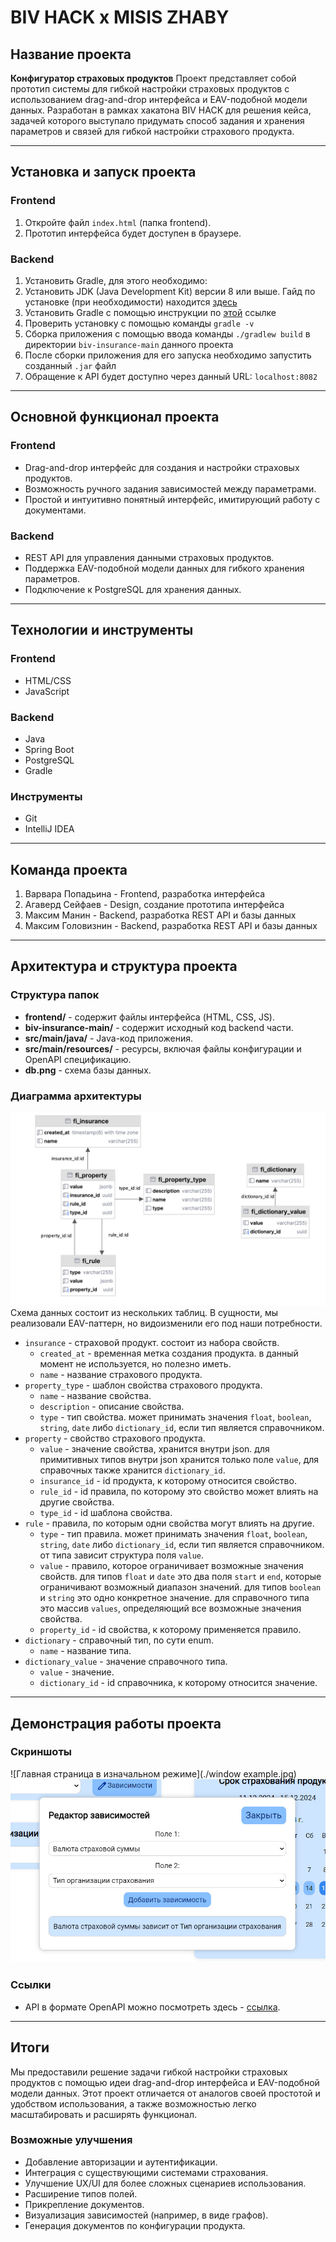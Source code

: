 # BIV HACK x MISIS ZHABY

## Название проекта
**Конфигуратор страховых продуктов**
Проект представляет собой прототип системы для гибкой настройки страховых продуктов с использованием drag-and-drop интерфейса и EAV-подобной модели данных. Разработан в рамках хакатона BIV HACK для решения кейса, задачей которого выступало придумать способ задания и хранения параметров и связей для гибкой настройки страхового продукта.

---

## Установка и запуск проекта

### Frontend
1. Откройте файл `index.html` (папка frontend).
2. Прототип интерфейса будет доступен в браузере.

### Backend
1. Установить Gradle, для этого необходимо:
  1. Установить JDK (Java Development Kit) версии 8 или выше. Гайд по установке (при необходимости) находится [здесь](https://www.oracle.com/java/technologies/downloads/)
  2. Установить Gradle с помощью инструкции по [этой](https://docs.gradle.org/current/userguide/installation.html) ссылке
  3. Проверить установку с помощью команды `gradle -v`
2. Сборка приложения с помощью ввода команды `./gradlew build` в директории `biv-insurance-main` данного проекта
3.  После сборки приложения для его запуска необходимо запустить созданный `.jar` файл
4.  Обращение к API будет доступно через данный URL: `localhost:8082`

---

## Основной функционал проекта
### Frontend
* Drag-and-drop интерфейс для создания и настройки страховых продуктов.
* Возможность ручного задания зависимостей между параметрами.
* Простой и интуитивно понятный интерфейс, имитирующий работу с документами.
### Backend
* REST API для управления данными страховых продуктов.
* Поддержка EAV-подобной модели данных для гибкого хранения параметров.
* Подключение к PostgreSQL для хранения данных.

---

## Технологии и инструменты
### Frontend
* HTML/CSS
* JavaScript
### Backend
* Java
* Spring Boot
* PostgreSQL
* Gradle
### Инструменты
* Git
* IntelliJ IDEA

---

## Команда проекта
1. Варвара Попадьина - Frontend, разработка интерфейса
2. Агаверд Сейфаев - Design, создание прототипа интерфейса
3. Максим Манин - Backend, разработка REST API и базы данных
4. Максим Головизнин - Backend, разработка REST API и базы данных

---

## Архитектура и структура проекта
### Структура папок
* **frontend/** - содержит файлы интерфейса (HTML, CSS, JS).
* **biv-insurance-main/** - содержит исходный код backend части.
* **src/main/java/** - Java-код приложения.
* **src/main/resources/** - ресурсы, включая файлы конфигурации и OpenAPI спецификацию.
* **db.png** - схема базы данных.
### Диаграмма архитектуры
![Схема данных](./db.png)
Схема данных состоит из нескольких таблиц. В сущности, мы реализовали EAV-паттерн, но видоизменили его под наши потребности.
* `insurance` - страховой продукт. состоит из набора свойств.
  * `created_at` - временная метка создания продукта. в данный момент не используется, но полезно иметь.
  * `name` - название страхового продукта.
* `property_type` - шаблон свойства страхового продукта.
  * `name` - название свойства.
  * `description` - описание свойства.
  * `type` - тип свойства. может принимать значения `float`, `boolean`, `string`, `date` либо `dictionary_id`,
    если тип является справочником.
* `property` - свойство страхового продукта.
  * `value` - значение свойства, хранится внутри json. для примитивных типов внутри json хранится только поле `value`,
    для справочных также хранится `dictionary_id`.
  * `insurance_id` - id продукта, к которому относится свойство.
  * `rule_id` - id правила, по которому это свойство может влиять на другие свойства.
  * `type_id` - id шаблона свойства.
* `rule` - правила, по которым одни свойства могут влиять на другие.
  * `type` - тип правила. может принимать значения `float`, `boolean`, `string`, `date` либо `dictionary_id`,
    если тип является справочником. от типа зависит структура поля `value`.
  * `value` - правило, которое ограничивает возможные значения свойств. для типов `float` и `date` это два поля `start`
    и `end`, которые ограничивают возможный диапазон значений. для типов `boolean` и `string` это одно конкретное значение.
    для справочного типа это массив `values`, определяющий все возможные значения свойства.
  * `property_id` - id свойства, к которому применяется правило.
* `dictionary` - справочный тип, по сути enum.
  * `name` - название типа.
* `dictionary_value` - значение справочного типа.
  * `value` - значение.
  * `dictionary_id` - id справочника, к которому относится значение.

---

## Демонстрация работы проекта
### Скриншоты
![Главная страница в изначальном режиме](./window example.jpg)
![Добавление зависимости](./addition.jpg)
### Ссылки
* API в формате OpenAPI можно посмотреть здесь - [ссылка](biv-insurance-main/src/main/resources/api.yaml).

---

## Итоги
Мы предоставили решение задачи гибкой настройки страховых продуктов с помощью идеи drag-and-drop интерфейса и EAV-подобной модели данных. Этот проект отличается от аналогов своей простотой и удобством использования, а также возможностью легко масштабировать и расширять функционал.

### Возможные улучшения
* Добавление авторизации и аутентификации.
* Интеграция с существующими системами страхования.
* Улучшение UX/UI для более сложных сценариев использования.
* Расширение типов полей.
* Прикрепление документов.
* Визуализация зависимостей (например, в виде графов).
* Генерация документов по конфигурации продукта.
